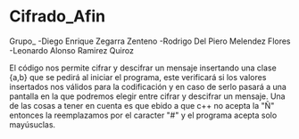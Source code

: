 # Cifrado_Afin

Grupo_ -Diego Enrique Zegarra Zenteno -Rodrigo Del Piero Melendez Flores -Leonardo Alonso Ramirez Quiroz

El código nos permite cifrar y descifrar un mensaje insertando una clase {a,b} que se pedirá al iniciar el programa, este verificará si los valores insertados nos válidos para la codificación y en caso de serlo pasará a una pantalla en la que podremos elegir entre cifrar y descifrar un mensaje. 
Una de las cosas a tener en cuenta es que ebido a que c++ no acepta la "Ñ" entonces la reemplazamos por el caracter "#" y el programa acepta solo mayúsuclas.
